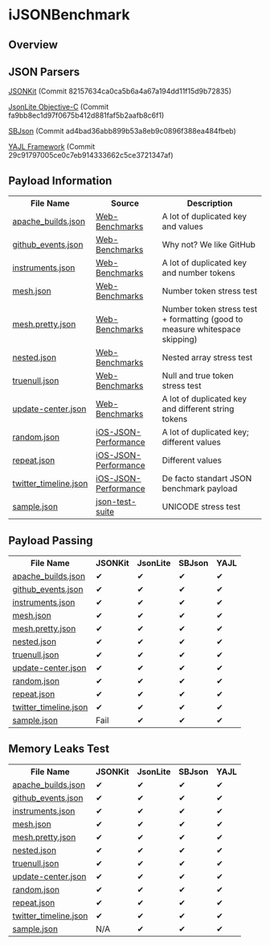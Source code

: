 iJSONBenchmark
==============

Overview
--------

JSON Parsers
--------

<a href="https://github.com/johnezang/JSONKit">JSONKit</a> (Commit 82157634ca0ca5b6a4a67a194dd11f15d9b72835)

<a href="https://github.com/amamchur/jsonlite">JsonLite Objective-C</a> (Commit fa9bb8ec1d97f0675b412d881faf5b2aafb8c6f1)

<a href="https://github.com/stig/json-framework">SBJson</a> (Commit ad4bad36abb899b53a8eb9c0896f388ea484fbeb)

<a href="https://github.com/gabriel/yajl-objc">YAJL Framework</a> (Commit 29c91797005ce0c7eb914333662c5ce3721347af)


Payload Information
--------
<table>
    <tr>
        <th>File Name</th>
        <th>Source</th>
        <th>Description</th>
    </tr>
    <tr>
        <td><a href="https://github.com/amamchur/iJSONBenchmark/blob/master/payload/apache_builds.json">apache_builds.json</a></td>
        <td><a href="https://github.com/chadaustin/Web-Benchmarks/tree/master/json/testdata">Web-Benchmarks</a></td>
        <td>A lot of duplicated key and values</td>
    </tr>
    <tr>
        <td><a href="https://github.com/amamchur/iJSONBenchmark/blob/master/payload/github_events.json">github_events.json</a></td>
        <td><a href="https://github.com/chadaustin/Web-Benchmarks/tree/master/json/testdata">Web-Benchmarks</a></td>
        <td>Why not? We like GitHub</td>
    </tr>
    <tr>
        <td><a href="https://github.com/amamchur/iJSONBenchmark/blob/master/payload/instruments.json">instruments.json</a></td>
        <td><a href="https://github.com/chadaustin/Web-Benchmarks/tree/master/json/testdata">Web-Benchmarks</a></td>
        <td>A lot of duplicated key and number tokens</td>
    </tr>
    <tr>
        <td><a href="https://github.com/amamchur/iJSONBenchmark/blob/master/payload/mesh.json">mesh.json</a></td>
        <td><a href="https://github.com/chadaustin/Web-Benchmarks/tree/master/json/testdata">Web-Benchmarks</a></td>
        <td>Number token stress test</td>
    </tr>
    <tr>
        <td><a href="https://github.com/amamchur/iJSONBenchmark/blob/master/payload/mesh.pretty.json">mesh.pretty.json</a></td>
        <td><a href="https://github.com/chadaustin/Web-Benchmarks/tree/master/json/testdata">Web-Benchmarks</a></td>
        <td>Number token stress test + formatting (good to measure whitespace skipping)</td>
    </tr>
    <tr>
        <td><a href="https://github.com/amamchur/iJSONBenchmark/blob/master/payload/nested.json">nested.json</a></td>
        <td><a href="https://github.com/chadaustin/Web-Benchmarks/tree/master/json/testdata">Web-Benchmarks</a></td>
        <td>Nested array stress test</td>
    </tr>
    <tr>
        <td><a href="https://github.com/amamchur/iJSONBenchmark/blob/master/payload/truenull.json">truenull.json</a></td>
        <td><a href="https://github.com/chadaustin/Web-Benchmarks/tree/master/json/testdata">Web-Benchmarks</a></td>
        <td>Null and true token stress test</td>
    </tr>
    <tr>
        <td><a href="https://github.com/amamchur/iJSONBenchmark/blob/master/payload/update-center.json">update-center.json</a></td>
        <td><a href="https://github.com/chadaustin/Web-Benchmarks/tree/master/json/testdata">Web-Benchmarks</a></td>
        <td>A lot of duplicated key and different string tokens</td>
    </tr>
    <tr>
        <td><a href="https://github.com/amamchur/iJSONBenchmark/blob/master/payload/random.json">random.json</a></td>
        <td><a href="https://github.com/bontoJR/iOS-JSON-Performance/tree/master/JSONlibs">iOS-JSON-Performance</a></td>
        <td>A lot of duplicated key; different values</td>
    </tr>
    <tr>
        <td><a href="https://github.com/amamchur/iJSONBenchmark/blob/master/payload/repeat.json">repeat.json</a></td>
        <td><a href="https://github.com/bontoJR/iOS-JSON-Performance/tree/master/JSONlibs">iOS-JSON-Performance</a></td>
        <td>Different values</td>
    </tr>
    <tr>
        <td><a href="https://github.com/amamchur/iJSONBenchmark/blob/master/payload/twitter_timeline.json">twitter_timeline.json</a></td>
        <td><a href="https://github.com/bontoJR/iOS-JSON-Performance/tree/master/JSONlibs">iOS-JSON-Performance</a></td>
        <td>De facto standart JSON benchmark payload</td>
    </tr>
    <tr>
        <td><a href="https://github.com/amamchur/iJSONBenchmark/blob/master/payload/sample.json">sample.json</a></td>
        <td><a href="https://code.google.com/p/json-test-suite/downloads/list">json-test-suite</a></td>
        <td>UNICODE stress test</td>
    </tr>
</table>

Payload Passing
--------

<table>
    <tr>
        <th>File Name</th>
        <th>JSONKit</th>
        <th>JsonLite</th>
        <th>SBJson</th>
        <th>YAJL</th>
    </tr>
    <tr>
        <td><a href="https://github.com/amamchur/iJSONBenchmark/blob/master/payload/apache_builds.json">apache_builds.json</a></td>
        <td>✔</td>
        <td>✔</td>
        <td>✔</td>
        <td>✔</td>
    </tr>
    <tr>
        <td><a href="https://github.com/amamchur/iJSONBenchmark/blob/master/payload/github_events.json">github_events.json</a></td>
        <td>✔</td>
        <td>✔</td>
        <td>✔</td>
        <td>✔</td>
    </tr>
    <tr>
        <td><a href="https://github.com/amamchur/iJSONBenchmark/blob/master/payload/instruments.json">instruments.json</a></td>
        <td>✔</td>
        <td>✔</td>
        <td>✔</td>
        <td>✔</td>
    </tr>
    <tr>
        <td><a href="https://github.com/amamchur/iJSONBenchmark/blob/master/payload/mesh.json">mesh.json</a></td>
        <td>✔</td>
        <td>✔</td>
        <td>✔</td>
        <td>✔</td>
    </tr>
    <tr>
        <td><a href="https://github.com/amamchur/iJSONBenchmark/blob/master/payload/mesh.pretty.json">mesh.pretty.json</a></td>
        <td>✔</td>
        <td>✔</td>
        <td>✔</td>
        <td>✔</td>
    </tr>
    <tr>
        <td><a href="https://github.com/amamchur/iJSONBenchmark/blob/master/payload/nested.json">nested.json</a></td>
        <td>✔</td>
        <td>✔</td>
        <td>✔</td>
        <td>✔</td>
    </tr>
    <tr>
        <td><a href="https://github.com/amamchur/iJSONBenchmark/blob/master/payload/truenull.json">truenull.json</a></td>
        <td>✔</td>
        <td>✔</td>
        <td>✔</td>
        <td>✔</td>
    </tr>
    <tr>
        <td><a href="https://github.com/amamchur/iJSONBenchmark/blob/master/payload/update-center.json">update-center.json</a></td>
        <td>✔</td>
        <td>✔</td>
        <td>✔</td>
        <td>✔</td>
    </tr>
    <tr>
        <td><a href="https://github.com/amamchur/iJSONBenchmark/blob/master/payload/random.json">random.json</a></td>
        <td>✔</td>
        <td>✔</td>
        <td>✔</td>
        <td>✔</td>
    </tr>
    <tr>
        <td><a href="https://github.com/amamchur/iJSONBenchmark/blob/master/payload/repeat.json">repeat.json</a></td>
        <td>✔</td>
        <td>✔</td>
        <td>✔</td>
        <td>✔</td>
    </tr>
    <tr>
        <td><a href="https://github.com/amamchur/iJSONBenchmark/blob/master/payload/twitter_timeline.json">twitter_timeline.json</a></td>
        <td>✔</td>
        <td>✔</td>
        <td>✔</td>
        <td>✔</td>
    </tr>
    <tr>
        <td><a href="https://github.com/amamchur/iJSONBenchmark/blob/master/payload/sample.json">sample.json</a></td>
        <td>Fail</td>
        <td>✔</td>
        <td>✔</td>
        <td>✔</td>
    </tr>
</table>

Memory Leaks Test
--------

<table>
    <tr>
        <th>File Name</th>
        <th>JSONKit</th>
        <th>JsonLite</th>
        <th>SBJson</th>
        <th>YAJL</th>
    </tr>
    <tr>
        <td><a href="https://github.com/amamchur/iJSONBenchmark/blob/master/payload/apache_builds.json">apache_builds.json</a></td>
        <td>✔</td>
        <td>✔</td>
        <td>✔</td>
        <td>✔</td>
    </tr>
    <tr>
        <td><a href="https://github.com/amamchur/iJSONBenchmark/blob/master/payload/github_events.json">github_events.json</a></td>
        <td>✔</td>
        <td>✔</td>
        <td>✔</td>
        <td>✔</td>
    </tr>
    <tr>
        <td><a href="https://github.com/amamchur/iJSONBenchmark/blob/master/payload/instruments.json">instruments.json</a></td>
        <td>✔</td>
        <td>✔</td>
        <td>✔</td>
        <td>✔</td>
    </tr>
    <tr>
        <td><a href="https://github.com/amamchur/iJSONBenchmark/blob/master/payload/mesh.json">mesh.json</a></td>
        <td>✔</td>
        <td>✔</td>
        <td>✔</td>
        <td>✔</td>
    </tr>
    <tr>
        <td><a href="https://github.com/amamchur/iJSONBenchmark/blob/master/payload/mesh.pretty.json">mesh.pretty.json</a></td>
        <td>✔</td>
        <td>✔</td>
        <td>✔</td>
        <td>✔</td>
    </tr>
    <tr>
        <td><a href="https://github.com/amamchur/iJSONBenchmark/blob/master/payload/nested.json">nested.json</a></td>
        <td>✔</td>
        <td>✔</td>
        <td>✔</td>
        <td>✔</td>
    </tr>
    <tr>
        <td><a href="https://github.com/amamchur/iJSONBenchmark/blob/master/payload/truenull.json">truenull.json</a></td>
        <td>✔</td>
        <td>✔</td>
        <td>✔</td>
        <td>✔</td>
    </tr>
    <tr>
        <td><a href="https://github.com/amamchur/iJSONBenchmark/blob/master/payload/update-center.json">update-center.json</a></td>
        <td>✔</td>
        <td>✔</td>
        <td>✔</td>
        <td>✔</td>
    </tr>
    <tr>
        <td><a href="https://github.com/amamchur/iJSONBenchmark/blob/master/payload/random.json">random.json</a></td>
        <td>✔</td>
        <td>✔</td>
        <td>✔</td>
        <td>✔</td>
    </tr>
    <tr>
        <td><a href="https://github.com/amamchur/iJSONBenchmark/blob/master/payload/repeat.json">repeat.json</a></td>
        <td>✔</td>
        <td>✔</td>
        <td>✔</td>
        <td>✔</td>
    </tr>
    <tr>
        <td><a href="https://github.com/amamchur/iJSONBenchmark/blob/master/payload/twitter_timeline.json">twitter_timeline.json</a></td>
        <td>✔</td>
        <td>✔</td>
        <td>✔</td>
        <td>✔</td>
    </tr>
    <tr>
        <td><a href="https://github.com/amamchur/iJSONBenchmark/blob/master/payload/sample.json">sample.json</a></td>
        <td>N/A</td>
        <td>✔</td>
        <td>✔</td>
        <td>✔</td>
    </tr>
</table>

